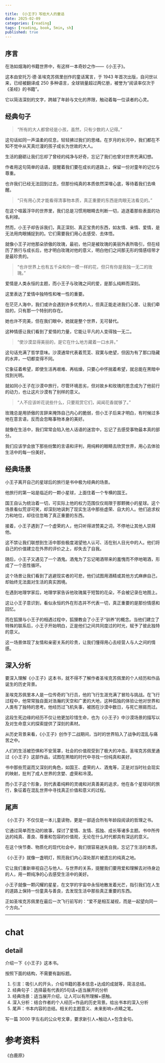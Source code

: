 ```yaml
---

title: 《小王子》写给大人的童话
date: 2025-02-09 
categories: [reading]
tags: [reading, book, 5min, sh]
published: true
---
```


## 序言

在浩如烟海的书籍世界中，有这样一本奇妙之作——《小王子》。

这本由安托万·德·圣埃克苏佩里创作的童话寓言，于 1943 年首次出版，自问世以来，已经被翻译成 250 多种语言，全球销量超过两亿册，被誉为“阅读率仅次于《圣经》的书籍”。

它以简洁深刻的文字，跨越了年龄与文化的界限，触动着每一位读者的心灵。

## 经典句子

> “所有的大人都曾经是小孩，虽然，只有少数的人记得。”

这句话如同一声温柔的叹息，轻轻拂过我们的思绪。在岁月的长河中，我们都在不知不觉中从天真烂漫的孩子成长为世故的大人。

生活的磨砺让我们忘却了曾经的纯净与好奇，忘记了我们也曾对世界充满幻想。

作者用这句简单的话语，提醒着我们要在成长的道路上，保留一份对童年的记忆与尊重。

也许我们已经无法回到过去，但那份纯真的本质依然深埋心底，等待着我们去唤醒。

> “只有用心灵才能看得清事物本质，真正重要的东西是肉眼无法看见的。”

在这个喧嚣浮华的世界里，我们总是习惯用眼睛去判断一切，追逐着那些表面的功名利禄。

然而，小王子却告诉我们，真正深刻、真正宝贵的东西，如友情、亲情、爱情，是无法用肉眼捕捉到的。它们需要我们用心去感受、去体悟。

就像小王子对他那朵骄傲的玫瑰，最初，他只是被玫瑰的美丽外表所吸引，但在经历了旅行与成长后，他才明白玫瑰对他的意义，明白他们之间那无形的情感纽带才是最珍贵的。

> “也许世界上也有五千朵和你一模一样的花，但只有你是我独一无二的玫瑰。”

爱情是人类永恒的主题，而小王子与玫瑰之间的爱，是那么纯粹而深刻。

这里表达了爱情中独特性和唯一性的重要。

在茫茫人海中，我们或许会遇到许多优秀的人，但真正能走进我们心里、让我们牵挂的，只有那一个特别的存在。

她也许不完美，但在我们眼中，她就是整个世界，无可替代。

这种情感让我们看到了爱情的力量，它能让平凡的人变得独一无二。

> “使沙漠显得美丽的，是它在什么地方藏着一口水井。”

这句话充满了哲学意味。沙漠通常代表着荒芜、寂寞与绝望，但因为有了那口隐藏的水井，一切都变得不同。

它象征着希望，即使生活再艰难、再枯燥，只要心中怀揣着希望，就总能在黑暗中找到光明。

就如同小王子在沙漠中旅行，尽管环境恶劣，但对故乡和玫瑰的思念成为了他前行的动力，也让这片沙漠有了别样的意义。

> “人不应该听花说些什么，只要观赏它们，闻闻花香就够了。”

玫瑰总是用骄傲的言辞来掩饰自己内心的脆弱，但小王子后来才明白，有时候过多地在意言语，反而会忽略事物本身的美好。

就像在生活中，我们常常会陷入他人话语的迷宫中，忘记了去感受事物最本真的部分。

我们应该学会放下那些纷繁的言语和评判，用纯粹的眼睛去欣赏世界，用心去体验生活中的每一份美好。

## 经典场景

小王子离开自己的星球后的旅行是书中极为经典的场景。

他旅行的第一站是临近的一颗小星球，上面住着一个专横的国王。

国王自认为统治着一切，可实际上他的权力范围仅仅局限于那颗微小的星球。这个场景看似荒谬可笑，却深刻地讽刺了现实生活中那些虚荣、自大的人。他们追求权力和地位，却往往忽略了真正重要的东西。

接着，小王子遇到了一个虚荣的人，他只听得进赞美之词，不停地让其他人崇拜他。

这不禁让我们联想到生活中那些极度渴望他人认可、活在别人目光中的人。他们将自己的价值建立在外界的评价之上，却失去了自我。

随后，小王子又遇见了一个酒鬼。酒鬼为了忘记喝酒带来的羞愧而不停地喝酒，形成了一个恶性循环。

这个场景让我们看到了逃避现实者的可悲，他们试图用酒精或其他方式麻痹自己，却始终无法面对生活的真实困境。

在遇到地理学家后，地理学家告诉他玫瑰属于短暂的花朵，不会被记录在地图上。

这让小王子意识到，看似永恒的外在形态并不代表一切，真正重要的是那份情感和回忆。

而在狐狸与小王子的相遇过程中，狐狸教会了小王子“驯养”的概念。当他们建立了特殊的联系后，小王子开始明白，正是他们之间共同度过的时光，赋予了彼此独特的意义。

这一场景体现了友情和亲密关系的珍贵，让我们懂得用心去经营人与人之间的情感。

## 深入分析

要深入理解《小王子》这本书，就不得不了解作者圣埃克苏佩里的个人经历和作品诞生的历史背景。

圣埃克苏佩里本人是一位传奇的飞行员，他的飞行生涯充满了冒险与挑战。在飞行过程中，他常常独自面对浩瀚的天空和广袤的大地，这种孤独的体验让他对世界和人类有了独特的思考。他经历过飞机失事，被困在沙漠中数日，与死亡擦肩而过。

这段生死边缘的经历不仅让他更加珍惜生命，也为《小王子》中沙漠场景的描写以及对生命意义的探索提供了深刻的素材。

从历史背景来看，《小王子》创作于二战期间，当时的世界陷入了战争的混乱与痛苦之中。

人们的生活被恐惧和不安笼罩，社会的价值观受到了极大的冲击。圣埃克苏佩里通过《小王子》这部作品，试图在黑暗的时代中寻找一份纯真和美好。

书中那些荒诞而又深刻的角色，如国王、虚荣的人、酒鬼等，正是对当时社会现实的映射，批判了成人世界的贪婪、虚荣和冷漠。

而小王子这个形象，则代表着纯粹的灵魂和对真善美的追求，他在各个星球间的旅行，象征着在混乱世界中寻找真正价值和意义的过程。

## 尾声

《小王子》不仅仅是一本儿童读物，更是一部适合所有年龄段阅读的哲理之书。

它通过简单而生动的故事，探讨了爱情、友情、孤独、成长等诸多主题。书中所传达的纯真、善良、尊重和包容的价值观，无论在什么时代都具有深远的意义。

在这个快节奏、物质化的现代社会中，我们很容易迷失自我，忘记了生活的本质。

《小王子》就像一盏明灯，照亮我们内心深处那片被遗忘的纯真之地。

它让我们重新审视自己与他人、与世界的关系，提醒我们要用爱和理解去对待身边的人，用一颗纯净的心去感受生活中的美好。

小王子就像一颗闪耀的星星，在文学的宇宙中永恒地散发着光芒，指引我们在人生的道路上保持一份童真与善良，去发现生活中那些真正重要的东西。

正如圣埃克苏佩里在最后一次飞行前写的：“爱不是相互凝视，而是一起望向同一个方向。”

-------------------------------------------------------------------------------------------------------------------------------------

# chat

## detail

介绍一下《小王子》这本书。

按照下面的结构，不需要有副标题。

1. 引言：吸引人的开头，介绍书籍的基本信息+达成的成就等，简洁总结。
2. 经典句子：选择最有代表的5句话+适当展开的分析
3. 经典场景：适当展开介绍，让人可以有所理解+感触。
4. 深入分析：结合作者的个人经历+作品的历史背景。给出书本的深入分析
5. 尾声：书本内容的总结。相关的主题意义、未来影响+点睛之笔。

写一篇 3000 字左右的公众号文章，要求新引人+触动人+包含金句。


# 参考资料

 《白鹿原》

